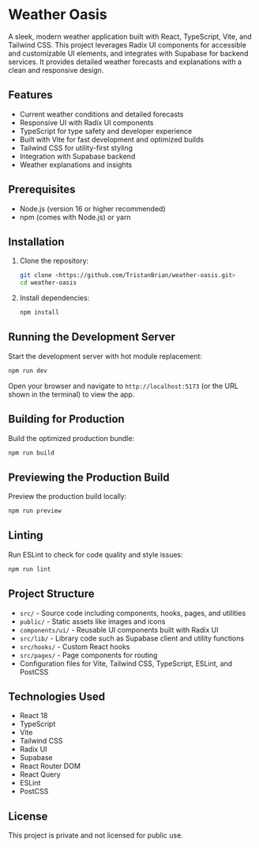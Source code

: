 # Weather Oasis

A sleek, modern weather application built with React, TypeScript, Vite, and Tailwind CSS. This project leverages Radix UI components for accessible and customizable UI elements, and integrates with Supabase for backend services. It provides detailed weather forecasts and explanations with a clean and responsive design.

## Features

- Current weather conditions and detailed forecasts
- Responsive UI with Radix UI components
- TypeScript for type safety and developer experience
- Built with Vite for fast development and optimized builds
- Tailwind CSS for utility-first styling
- Integration with Supabase backend
- Weather explanations and insights

## Prerequisites

- Node.js (version 16 or higher recommended)
- npm (comes with Node.js) or yarn

## Installation

1. Clone the repository:

   ```bash
   git clone <https://github.com/TristanBrian/weather-oasis.git>
   cd weather-oasis
   ```

2. Install dependencies:

   ```bash
   npm install
   ```

## Running the Development Server

Start the development server with hot module replacement:

```bash
npm run dev
```

Open your browser and navigate to `http://localhost:5173` (or the URL shown in the terminal) to view the app.

## Building for Production

Build the optimized production bundle:

```bash
npm run build
```

## Previewing the Production Build

Preview the production build locally:

```bash
npm run preview
```

## Linting

Run ESLint to check for code quality and style issues:

```bash
npm run lint
```

## Project Structure

- `src/` - Source code including components, hooks, pages, and utilities
- `public/` - Static assets like images and icons
- `components/ui/` - Reusable UI components built with Radix UI
- `src/lib/` - Library code such as Supabase client and utility functions
- `src/hooks/` - Custom React hooks
- `src/pages/` - Page components for routing
- Configuration files for Vite, Tailwind CSS, TypeScript, ESLint, and PostCSS

## Technologies Used

- React 18
- TypeScript
- Vite
- Tailwind CSS
- Radix UI
- Supabase
- React Router DOM
- React Query
- ESLint
- PostCSS

## License

This project is private and not licensed for public use.
